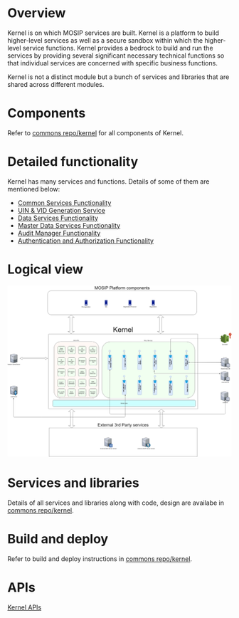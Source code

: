 # Overview

Kernel is on which MOSIP services are built. Kernel is a platform to build higher-level services as well as a secure sandbox within which the higher-level service functions. Kernel provides a bedrock to build and run the services by providing several significant necessary technical functions so that individual services are concerned with specific business functions. 

Kernel is not a  distinct module but a bunch of services and libraries that are shared across different modules. 

# Components

Refer to [commons repo/kernel](https://github.com/mosip/commons/kernel) for all components of Kernel.

# Detailed functionality

Kernel has many services and functions.  Details of some of them are mentioned below:
* [Common Services Functionality](Common-Services-Functionality)
* [UIN & VID Generation Service](UIN-and-VID-Generation-Service-Functionality)
* [Data Services Functionality](Data-Services-Functionality)
* [Master Data Services Functionality](Master-Data-Services-Functionality)
* [Audit Manager Functionality](Audit-Manager-Functionality)
* [Authentication and Authorization Functionality](Authentication-and-Authorization-Functionality)

# Logical view

![Logical Diagram](_images/kernel/kernel_logical_diagram.jpg)

# Services and libraries

Details of all services and libraries along with code, design are availabe in [commons repo/kernel](https://github.com/mosip/commons/kernel).

# Build and deploy

Refer to build and deploy instructions in [commons repo/kernel](https://github.com/mosip/commons/kernel).

# APIs

[Kernel APIs](Kernel-APIs)
